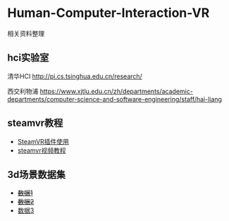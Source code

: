 # Human-Computer-Interaction-VR
相关资料整理

## hci实验室
清华HCI
http://pi.cs.tsinghua.edu.cn/research/

西交利物浦
https://www.xjtlu.edu.cn/zh/departments/academic-departments/computer-science-and-software-engineering/staff/hai-liang

## steamvr教程
- [SteamVR插件使用](https://valvesoftware.github.io/steamvr_unity_plugin/api/index.html)
- [steamvr视频教程](https://www.youtube.com/watch?v=MKOc8J877tI)

## 3d场景数据集

- ~~[数据1](https://github.com/msavva/stanford-scene-database)~~
- ~~[数据2](http://suncg.cs.princeton.edu/)~~
- [数据3](http://www.scenenn.net/)

